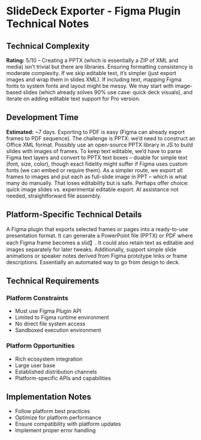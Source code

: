 # SlideDeck Exporter - Figma Plugin Technical Notes

## Technical Complexity
**Rating:** 5/10 – Creating a PPTX (which is essentially a ZIP of XML and media) isn’t trivial but there are libraries. Ensuring formatting consistency is moderate complexity. If we skip editable text, it’s simpler (just export images and wrap them in slides XML). If including text, mapping Figma fonts to system fonts and layout might be messy. We may start with image-based slides (which already solves 90% use case: quick deck visuals), and iterate on adding editable text support for Pro version.

## Development Time
**Estimated:** ~7 days. Exporting to PDF is easy (Figma can already export frames to PDF sequence). The challenge is PPTX: we’d need to construct an Office XML format. Possibly use an open-source PPTX library in JS to build slides with images of frames. To keep text editable, we’d have to parse Figma text layers and convert to PPTX text boxes – doable for simple text (font, size, color), though exact fidelity might suffer if Figma uses custom fonts (we can embed or require them). As a simpler route, we export all frames to images and put each as full-slide image in PPT – which is what many do manually. That loses editability but is safe. Perhaps offer choice: quick image slides vs. experimental editable export. AI assistance not needed, straightforward file assembly.

## Platform-Specific Technical Details
A Figma plugin that exports selected frames or pages into a ready-to-use presentation format. It can generate a PowerPoint file (PPTX) or PDF where each Figma frame becomes a slid】. It could also retain text as editable and images separately for later tweaks. Additionally, support simple slide animations or speaker notes derived from Figma prototype links or frame descriptions. Essentially an automated way to go from design to deck.

## Technical Requirements

### Platform Constraints
- Must use Figma Plugin API
- Limited to Figma runtime environment
- No direct file system access
- Sandboxed execution environment

### Platform Opportunities
- Rich ecosystem integration
- Large user base
- Established distribution channels
- Platform-specific APIs and capabilities

## Implementation Notes
- Follow platform best practices
- Optimize for platform performance
- Ensure compatibility with platform updates
- Implement proper error handling
